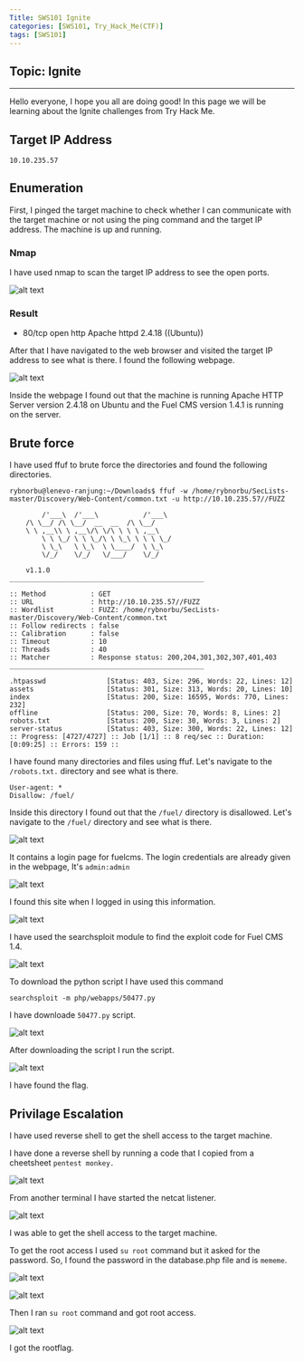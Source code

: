 ```yaml
---
Title: SWS101 Ignite
categories: [SWS101, Try_Hack_Me(CTF)]
tags: [SWS101]
---
```

## Topic: Ignite
---

Hello everyone, I hope you all are doing good! In this page we will be learning about the Ignite challenges from Try Hack Me.

## Target IP Address

    10.10.235.57

## Enumeration

First, I pinged the target machine to check whether I can communicate with the target machine or not using the ping command and the target IP address. The machine is up and running.

### Nmap

I have used nmap to scan the target IP address to see the open ports.

![alt text](../ignite_ctf/namp.png)

### Result

* 80/tcp open  http    Apache httpd 2.4.18 ((Ubuntu))

After that I have navigated to the web browser and visited the target IP address to see what is there. I found the following webpage.

![alt text](../ignite_ctf/webpage.png)

Inside the webpage I found out that the machine is running Apache HTTP Server version 2.4.18 on Ubuntu and the Fuel CMS version 1.4.1 is running on the server. 

## Brute force

I have used ffuf to brute force the directories and found the following directories.

    rybnorbu@lenevo-ranjung:~/Downloads$ ffuf -w /home/rybnorbu/SecLists-master/Discovery/Web-Content/common.txt -u http://10.10.235.57//FUZZ

            /'___\  /'___\           /'___\       
        /\ \__/ /\ \__/  __  __  /\ \__/       
        \ \ ,__\\ \ ,__\/\ \/\ \ \ \ ,__\      
            \ \ \_/ \ \ \_/\ \ \_\ \ \ \ \_/      
            \ \_\   \ \_\  \ \____/  \ \_\       
            \/_/    \/_/   \/___/    \/_/       

        v1.1.0
    ________________________________________________

    :: Method           : GET
    :: URL              : http://10.10.235.57//FUZZ
    :: Wordlist         : FUZZ: /home/rybnorbu/SecLists-master/Discovery/Web-Content/common.txt
    :: Follow redirects : false
    :: Calibration      : false
    :: Timeout          : 10
    :: Threads          : 40
    :: Matcher          : Response status: 200,204,301,302,307,401,403
    ________________________________________________

    .htpasswd               [Status: 403, Size: 296, Words: 22, Lines: 12]
    assets                  [Status: 301, Size: 313, Words: 20, Lines: 10]
    index                   [Status: 200, Size: 16595, Words: 770, Lines: 232]
    offline                 [Status: 200, Size: 70, Words: 8, Lines: 2]
    robots.txt              [Status: 200, Size: 30, Words: 3, Lines: 2]
    server-status           [Status: 403, Size: 300, Words: 22, Lines: 12]
    :: Progress: [4727/4727] :: Job [1/1] :: 8 req/sec :: Duration: [0:09:25] :: Errors: 159 ::


I have found many directories and files using ffuf. Let's navigate to the `/robots.txt.` directory and see what is there.

    User-agent: *
    Disallow: /fuel/

Inside this directory I found out that the `/fuel/` directory is disallowed. Let's navigate to the `/fuel/` directory and see what is there.

![alt text](../ignite_ctf/login.png)

It contains a login page for fuelcms. The login credentials are already given in the webpage, It's `admin:admin`

![alt text](<../ignite_ctf/password and username.png>)

I found this site when I logged in using this information.

![alt text](../ignite_ctf/loggein.png)

I have used the searchsploit module to find the exploit code for Fuel CMS 1.4.

![alt text](../ignite_ctf/searchsploit.png)

To download the python script I have used this command 

    searchsploit -m php/webapps/50477.py

I have downloade `50477.py` script.

![alt text](../ignite_ctf/download.png)

After downloading the script I run the script.

![alt text](../ignite_ctf/run.png)

I have found the flag.

## Privilage Escalation

I have used reverse shell to get the shell access to the target machine.

I have done a reverse shell by running a code that I copied from a cheetsheet `pentest monkey.` 

![alt text](../ignite_ctf/pentmonkey.png)

From another terminal I have started the netcat listener.

![alt text](../ignite_ctf/ncat.png)

I was able to get the shell access to the target machine.

To get the root access I used `su root` command but it asked for the password. So, I found the password in the database.php file and is `mememe`.

![alt text](../ignite_ctf/1.png)

![alt text](../ignite_ctf/rootpass.png)

Then I ran `su root` command and got root access.

![alt text](../ignite_ctf/rootflag.png)

I got the rootflag.